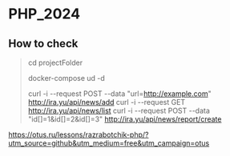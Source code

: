 # PHP_2024

## How to check
> cd projectFolder
> 
> docker-compose ud -d
> 
> curl -i --request POST --data "url=http://example.com" http://ira.yu/api/news/add
> curl -i --request GET http://ira.yu/api/news/list
> curl -i --request POST --data "id[]=1&id[]=2&id[]=3" http://ira.yu/api/news/report/create

https://otus.ru/lessons/razrabotchik-php/?utm_source=github&utm_medium=free&utm_campaign=otus
